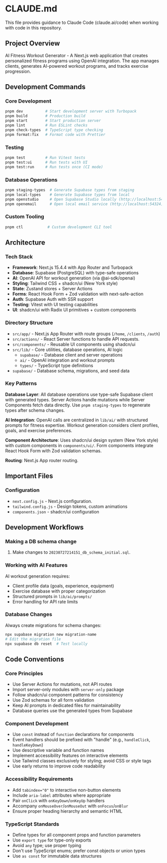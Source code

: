# CLAUDE.md

This file provides guidance to Claude Code (claude.ai/code) when working with code in this repository.

## Project Overview

AI Fitness Workout Generator - A Next.js web application that creates personalized fitness programs using OpenAI integration. The app manages clients, generates AI-powered workout programs, and tracks exercise progression.

## Development Commands

### Core Development

```bash
pnpm dev          # Start development server with Turbopack
pnpm build        # Production build
pnpm start        # Start production server
pnpm lint         # Run ESLint checks
pnpm check-types  # TypeScript type checking
pnpm format:fix   # Format code with Prettier
```

### Testing

```bash
pnpm test         # Run Vitest tests
pnpm test:ui      # Run tests with UI
pnpm test:run     # Run tests once (CI mode)
```

### Database Operations

```bash
pnpm staging-types  # Generate Supabase types from staging
pnpm local-types    # Generate Supabase types from local
pnpm openstudio     # Open Supabase Studio locally (http://localhost:54323)
pnpm openemail      # Open local email service (http://localhost:54324)
```

### Custom Tooling

```bash
pnpm ctl           # Custom development CLI tool
```

## Architecture

### Tech Stack

- **Framework**: Next.js 15.4.4 with App Router and Turbopack
- **Database**: Supabase (PostgreSQL) with type-safe operations
- **AI**: OpenAI API for workout generation (via @ai-sdk/openai)
- **Styling**: Tailwind CSS + shadcn/ui (New York style)
- **State**: Zustand stores + Server Actions
- **Forms**: React Hook Form + Zod validation with next-safe-action
- **Auth**: Supabase Auth with SSR support
- **Testing**: Vitest with UI testing capabilities
- **UI**: shadcn/ui with Radix UI primitives + custom components

### Directory Structure

- `src/app/` - Next.js App Router with route groups (`/home`, `/clients`, `/auth`)
- `src/actions/` - React Server functions to handle API requests.
- `src/components/` - Reusable UI components using shadcn/ui
- `src/lib/` - Core utilities, database operations, AI logic
  - `supabase/` - Database client and server operations
  - `ai/` - OpenAI integration and workout prompts
  - `types/` - TypeScript type definitions
- `supabase/` - Database schema, migrations, and seed data

### Key Patterns

**Database Layer**: All database operations use type-safe Supabase client with generated types. Server Actions handle mutations while Server Components fetch data directly. Use `pnpm staging-types` to regenerate types after schema changes.

**AI Integration**: OpenAI calls are centralized in `lib/ai/` with structured prompts for fitness expertise. Workout generation considers client profiles, goals, and exercise preferences.

**Component Architecture**: Uses shadcn/ui design system (New York style) with custom components in `components/ui/`. Form components integrate React Hook Form with Zod validation schemas.

**Routing**: Next.js App router routing.

## Important Files

### Configuration

- `next.config.js` - Next.js configuration.
- `tailwind.config.js` - Design tokens, custom animations
- `components.json` - shadcn/ui configuration

## Development Workflows

### Making a DB schema change
1. Make changes to `20230727214151_db_schema_initial.sql`.

### Working with AI Features

AI workout generation requires:

- Client profile data (goals, experience, equipment)
- Exercise database with proper categorization
- Structured prompts in `lib/ai/prompts/`
- Error handling for API rate limits

### Database Changes

Always create migrations for schema changes:

```bash
npx supabase migration new migration-name
# Edit the migration file
npx supabase db reset  # Test locally
```

## Code Conventions

### Core Principles

- Use Server Actions for mutations, not API routes
- Import server-only modules with `server-only` package
- Follow shadcn/ui component patterns for consistency
- Use Zod schemas for all form validation
- Keep AI prompts in dedicated files for maintainability
- Database queries use the generated types from Supabase

### Component Development

- Use `const` instead of `function` declarations for components
- Event handlers should be prefixed with "handle" (e.g., `handleClick`, `handleKeyDown`)
- Use descriptive variable and function names
- Implement accessibility features on interactive elements
- Use Tailwind classes exclusively for styling; avoid CSS or style tags
- Use early returns to improve code readability

### Accessibility Requirements

- Add `tabindex="0"` to interactive non-button elements
- Include `aria-label` attributes where appropriate
- Pair `onClick` with `onKeyDown`/`onKeyUp` handlers
- Accompany `onMouseOver`/`onMouseOut` with `onFocus`/`onBlur`
- Ensure proper heading hierarchy and semantic HTML

### TypeScript Standards

- Define types for all component props and function parameters
- Use `export type` for type-only exports
- Avoid `any` type; use proper typing
- Don't use TypeScript enums; prefer const objects or union types
- Use `as const` for immutable data structures
